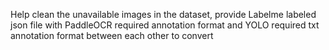 Help clean the unavailable images in the dataset, provide Labelme labeled json file with PaddleOCR required annotation format and YOLO required txt annotation format between each other to convert
